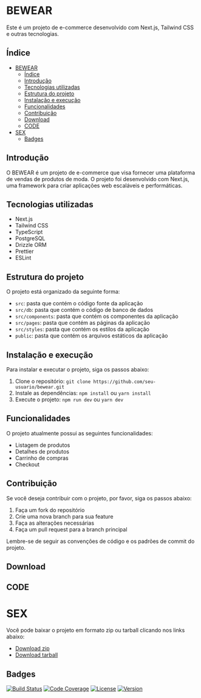 # BEWEAR

Este é um projeto de e-commerce desenvolvido com Next.js, Tailwind CSS e outras tecnologias.

## Índice

- [BEWEAR](#bewear)
  - [Índice](#índice)
  - [Introdução](#introdução)
  - [Tecnologias utilizadas](#tecnologias-utilizadas)
  - [Estrutura do projeto](#estrutura-do-projeto)
  - [Instalação e execução](#instalação-e-execução)
  - [Funcionalidades](#funcionalidades)
  - [Contribuição](#contribuição)
  - [Download](#download)
  - [CODE](#code)
- [SEX](#sex)
  - [Badges](#badges)

## Introdução

O BEWEAR é um projeto de e-commerce que visa fornecer uma plataforma de vendas de produtos de moda. O projeto foi desenvolvido com Next.js, uma framework para criar aplicações web escaláveis e performáticas.

## Tecnologias utilizadas

- Next.js
- Tailwind CSS
- TypeScript
- PostgreSQL
- Drizzle ORM
- Prettier
- ESLint

## Estrutura do projeto

O projeto está organizado da seguinte forma:

- `src`: pasta que contém o código fonte da aplicação
- `src/db`: pasta que contém o código de banco de dados
- `src/components`: pasta que contém os componentes da aplicação
- `src/pages`: pasta que contém as páginas da aplicação
- `src/styles`: pasta que contém os estilos da aplicação
- `public`: pasta que contém os arquivos estáticos da aplicação

## Instalação e execução

Para instalar e executar o projeto, siga os passos abaixo:

1. Clone o repositório: `git clone https://github.com/seu-usuario/bewear.git`
2. Instale as dependências: `npm install` ou `yarn install`
3. Execute o projeto: `npm run dev` ou `yarn dev`

## Funcionalidades

O projeto atualmente possui as seguintes funcionalidades:

- Listagem de produtos
- Detalhes de produtos
- Carrinho de compras
- Checkout

## Contribuição

Se você deseja contribuir com o projeto, por favor, siga os passos abaixo:

1. Faça um fork do repositório
2. Crie uma nova branch para sua feature
3. Faça as alterações necessárias
4. Faça um pull request para a branch principal

Lembre-se de seguir as convenções de código e os padrões de commit do projeto.

## Download

## CODE

# SEX

Você pode baixar o projeto em formato zip ou tarball clicando nos links abaixo:

- [Download zip](https://github.com/seu-usuario/bewear/archive/master.zip)
- [Download tarball](https://github.com/seu-usuario/bewear/archive/master.tar.gz)

## Badges

[![Build Status](https://travis-ci.org/seu-usuario/bewear.svg?branch=master)](https://travis-ci.org/seu-usuario/bewear)
[![Code Coverage](https://coveralls.io/repos/github/seu-usuario/bewear/badge.svg?branch=master)](https://coveralls.io/github/seu-usuario/bewear?branch=master)
[![License](https://img.shields.io/github/license/seu-usuario/bewear.svg)](https://github.com/seu-usuario/bewear/blob/master/LICENSE)
[![Version](https://img.shields.io/github/package-json/v/seu-usuario/bewear.svg)](https://github.com/seu-usuario/bewear/blob/master/package.json)
